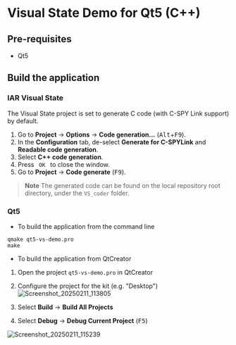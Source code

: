 # Visual State Demo for Qt5 (C++)

## Pre-requisites
- Qt5

## Build the application

### IAR Visual State
The Visual State project is set to generate C code (with C-SPY Link support) by default.

1. Go to __Project__ → __Options__ → __Code generation...__ (<kbd>Alt</kbd>+<kbd>F9</kbd>).
2. In the __Configuration__ tab, de-select __Generate for C-SPYLink__ and __Readable code generation__.
3. Select __C++ code generation__.
4. Press `  OK  ` to close the window.
5. Go to __Project__ → __Code generate__ (<kbd>F9</kbd>).

>__Note__ The generated code can be found on the local repository root directory, under the `VS_coder` folder.

### Qt5
- To build the application from the command line
```
qmake qt5-vs-demo.pro
make
```
- To build the application from QtCreator
1. Open the project `qt5-vs-demo.pro` in QtCreator
2. Configure the project for the kit (e.g. "Desktop")
![Screenshot_20250211_113805](https://github.com/user-attachments/assets/c5d394e2-9be9-4832-a807-6c61740122aa)

3. Select __Build__ → __Build All Projects__
4. Select __Debug__ → __Debug Current Project__ (<kbd>F5</kbd>)

![Screenshot_20250211_115239](https://github.com/user-attachments/assets/4a8079db-b2f8-4a72-a8e7-562829754414)
